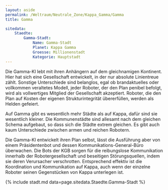 ```yaml
---
layout: aside
permalink: /Weltraum/Neutrale_Zone/Kappa_Gamma/Gamma
title: Gamma

sitedata:
    Staedte:
        Gamma-Stadt:
            Name: Gamma-Stadt
            Planet: Kappa Gamma
            Groesse: Millionenstadt
            Kategorie: Hauptstadt
---
```




Die Gamma-KI lebt mit ihren Anhängern auf dem gleichnamigen Kontinent. Hier hat sich eine Gesellschaft entwickelt, in der nur absolute Linientreue zählt. Sonstige Unterschiede sind belanglos, egal ob brandaktuelles oder vollkommen veraltetes Modell, jeder Roboter, der den Plan penibel befolgt, wird als vollwertiges Mitglied der Gesellschaft akzeptiert. Roboter, die den Plan auf Kosten der eigenen Strukturintegrität übererfüllen, werden als Helden gefeiert.

Auf Gamma gibt es wesentlich mehr Städte als auf Kappa, dafür sind sie wesentlich kleiner. Die Kommunenstädte sind allesamt nach dem gleichen Schema aufgebaut, so dass sich die Städte extrem gleichen. Es gibt auch kaum Unterschiede zwischen armen und reichen Robotern.

Die Gamma-KI entwickelt ihren Plan selbst, lässt die Ausführung aber von einem Präsidentenbot und dessen Kommunikations-General-Büro überwachen. Die Bots der KGB sorgen für die reibungslose Kommunikation innerhalb der Robotergesellschaft und beseitigen Störungsquellen, indem sie deren Verursacher verschrotten. Entsprechend effektiv ist die Koordination und Kommunikation auf Kappa, auch wenn der einzelne Roboter seinen Gegenstücken von Kappa unterlegen ist.

{% include stadt.md data=page.sitedata.Staedte.Gamma-Stadt %}
